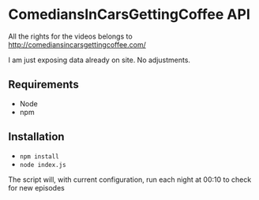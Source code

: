 ComediansInCarsGettingCoffee API
===

All the rights for the videos belongs to http://comediansincarsgettingcoffee.com/

I am just exposing data already on site. No adjustments.

## Requirements

- Node
- npm

## Installation

- ``` npm install ```
- ``` node index.js ```

The script will, with current configuration, run each night at 00:10 to check for new episodes